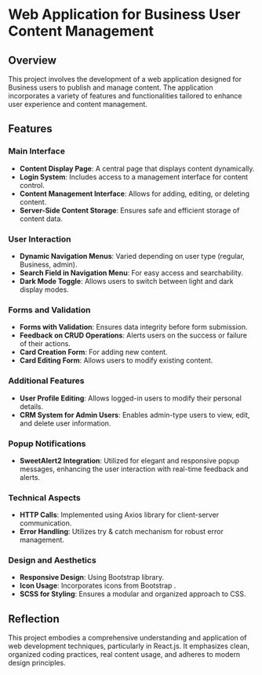 # Web Application for Business User Content Management

## Overview

This project involves the development of a web application designed for Business users to publish and manage content. The application incorporates a variety of features and functionalities tailored to enhance user experience and content management.

## Features

### Main Interface

- **Content Display Page**: A central page that displays content dynamically.
- **Login System**: Includes access to a management interface for content control.
- **Content Management Interface**: Allows for adding, editing, or deleting content.
- **Server-Side Content Storage**: Ensures safe and efficient storage of content data.

### User Interaction

- **Dynamic Navigation Menus**: Varied depending on user type (regular, Business, admin).
- **Search Field in Navigation Menu**: For easy access and searchability.
- **Dark Mode Toggle**: Allows users to switch between light and dark display modes.

### Forms and Validation

- **Forms with Validation**: Ensures data integrity before form submission.
- **Feedback on CRUD Operations**: Alerts users on the success or failure of their actions.
- **Card Creation Form**: For adding new content.
- **Card Editing Form**: Allows users to modify existing content.

### Additional Features

- **User Profile Editing**: Allows logged-in users to modify their personal details.
- **CRM System for Admin Users**: Enables admin-type users to view, edit, and delete user information.

### Popup Notifications

- **SweetAlert2 Integration**: Utilized for elegant and responsive popup messages, enhancing the user interaction with real-time feedback and alerts.

### Technical Aspects

- **HTTP Calls**: Implemented using Axios library for client-server communication.
- **Error Handling**: Utilizes try & catch mechanism for robust error management.

### Design and Aesthetics

- **Responsive Design**: Using Bootstrap library.
- **Icon Usage**: Incorporates icons from Bootstrap .
- **SCSS for Styling**: Ensures a modular and organized approach to CSS.

## Reflection

This project embodies a comprehensive understanding and application of web development techniques, particularly in React.js. It emphasizes clean, organized coding practices, real content usage, and adheres to modern design principles.
